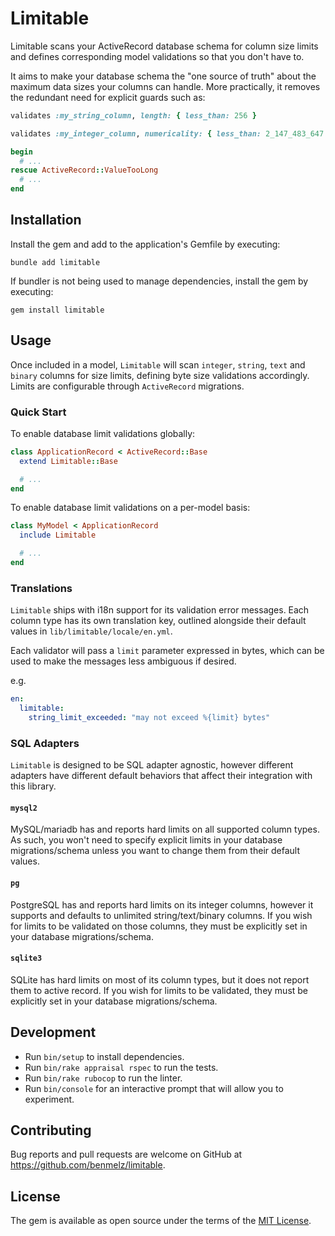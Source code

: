 # Limitable

Limitable scans your ActiveRecord database schema for column size limits and defines corresponding model validations
so that you don't have to.

It aims to make your database schema the "one source of truth" about the maximum data sizes your columns can handle.
More practically, it removes the redundant need for explicit guards such as:

```ruby
validates :my_string_column, length: { less_than: 256 }

validates :my_integer_column, numericality: { less_than: 2_147_483_647 }

begin
  # ...
rescue ActiveRecord::ValueTooLong
  # ...
end
```

## Installation

Install the gem and add to the application's Gemfile by executing:

```shell
bundle add limitable
```

If bundler is not being used to manage dependencies, install the gem by executing:

```shell
gem install limitable
```

## Usage

Once included in a model, `Limitable` will scan `integer`, `string`, `text` and `binary` columns for size limits,
defining byte size validations accordingly. Limits are configurable through `ActiveRecord` migrations.

### Quick Start

To enable database limit validations globally:

```ruby
class ApplicationRecord < ActiveRecord::Base
  extend Limitable::Base

  # ...
end
```

To enable database limit validations on a per-model basis:

```ruby
class MyModel < ApplicationRecord
  include Limitable

  # ...
end
```

### Translations

`Limitable` ships with i18n support for its validation error messages. Each column type has its own translation key,
outlined alongside their default values in `lib/limitable/locale/en.yml`.

Each validator will pass a `limit` parameter expressed in bytes, which can be used to make the messages less ambiguous
if desired.

e.g.

```yaml
en:
  limitable:
    string_limit_exceeded: "may not exceed %{limit} bytes"
```

### SQL Adapters

`Limitable` is designed to be SQL adapter agnostic, however different adapters have different default behaviors that
affect their integration with this library.

#### `mysql2`

MySQL/mariadb has and reports hard limits on all supported column types. As such, you won't need to specify explicit
limits in your database migrations/schema unless you want to change them from their default values.

#### `pg`

PostgreSQL has and reports hard limits on its integer columns, however it supports and defaults to unlimited
string/text/binary columns. If you wish for limits to be validated on those columns, they must be explicitly set in your
database migrations/schema.

#### `sqlite3`

SQLite has hard limits on most of its column types, but it does not report them to active record. If you wish for limits
to be validated, they must be explicitly set in your database migrations/schema.

## Development

- Run `bin/setup` to install dependencies.
- Run `bin/rake appraisal rspec` to run the tests.
- Run `bin/rake rubocop` to run the linter.
- Run `bin/console` for an interactive prompt that will allow you to experiment.

## Contributing

Bug reports and pull requests are welcome on GitHub at https://github.com/benmelz/limitable.

## License

The gem is available as open source under the terms of the [MIT License](https://opensource.org/licenses/MIT).

